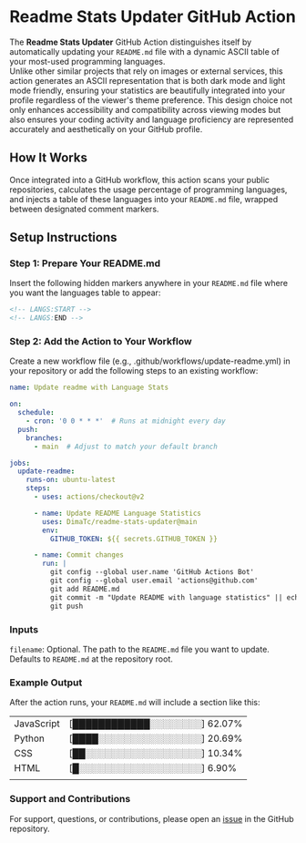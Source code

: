 # Readme Stats Updater GitHub Action

The **Readme Stats Updater** GitHub Action distinguishes itself by automatically updating your `README.md` file with a dynamic ASCII table of your most-used programming languages.   
Unlike other similar projects that rely on images or external services, this action generates an ASCII representation that is both dark mode and light mode friendly, ensuring your statistics are beautifully integrated into your profile regardless of the viewer's theme preference. This design choice not only enhances accessibility and compatibility across viewing modes but also ensures your coding activity and language proficiency are represented accurately and aesthetically on your GitHub profile.


## How It Works

Once integrated into a GitHub workflow, this action scans your public repositories, calculates the usage percentage of programming languages, and injects a table of these languages into your `README.md` file, wrapped between designated comment markers.

## Setup Instructions

### Step 1: Prepare Your README.md

Insert the following hidden markers anywhere in your `README.md` file where you want the languages table to appear:

```markdown
<!-- LANGS:START -->
<!-- LANGS:END -->
```

### Step 2: Add the Action to Your Workflow
Create a new workflow file (e.g., .github/workflows/update-readme.yml) in your repository or add the following steps to an existing workflow:

```yaml
name: Update readme with Language Stats

on:
  schedule:
    - cron: '0 0 * * *'  # Runs at midnight every day
  push:
    branches:
      - main  # Adjust to match your default branch

jobs:
  update-readme:
    runs-on: ubuntu-latest
    steps:
      - uses: actions/checkout@v2

      - name: Update README Language Statistics
        uses: DimaTc/readme-stats-updater@main
        env:
          GITHUB_TOKEN: ${{ secrets.GITHUB_TOKEN }}

      - name: Commit changes
        run: |
          git config --global user.name 'GitHub Actions Bot'
          git config --global user.email 'actions@github.com'
          git add README.md
          git commit -m "Update README with language statistics" || echo "No changes to commit"
          git push

```
### Inputs
`filename`: Optional. The path to the `README.md` file you want to update. Defaults to `README.md` at the repository root.  

### Example Output
After the action runs, your `README.md` will include a section like this:

|||
|---|---|
| JavaScript | [████████████░░░░░░░░] 62.07% |
| Python |	[████░░░░░░░░░░░░░░░░] 20.69% |
| CSS |	[██░░░░░░░░░░░░░░░░░░] 10.34% |
| HTML |	[█░░░░░░░░░░░░░░░░░░░] 6.90% |
|||

### Support and Contributions
For support, questions, or contributions, please open an [issue](https://github.com/DimaTc/readme-stats-updater/issues) in the GitHub repository.
